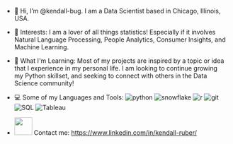 - 👋 Hi, I’m @kendall-bug. I am a Data Scientist based in Chicago, Illinois, USA.
- 👀 Interests: I am a lover of all things statistics! Especially if it involves Natural Language Processing, People Analytics, Consumer Insights, and Machine Learning. 
- 🌱 What I'm Learning: Most of my projects are inspired by a topic or idea that I experience in my personal life. I am looking to continue growing my Python skillset, and seeking to connect with others in the Data Science community!
- 💻 Some of my Languages and Tools:
![python](https://img.shields.io/badge/Python-000000?style=for-the-badge&logo=Pythonb&logoColor=green)
![snowflake](https://img.shields.io/badge/Snowflake-000000?style=for-the-badge&logo=Snowflake&logoColor=blue)
![r](https://img.shields.io/badge/R-000000?style=for-the-badge&logo=R&logoColor=white)
![git](https://img.shields.io/badge/Git-000000?style=for-the-badge&logo=Git&logoColor=white)
![SQL](https://img.shields.io/badge/SQL-000000?style=for-the-badge&logo=SQL&logoColor=blue)
![Tableau](https://img.shields.io/badge/Tableau-000000?style=for-the-badge&logo=Tableau&logoColor=purple)

- <a href="https://www.linkedin.com/in/colinbut/"><img src="https://www.vectorlogo.zone/logos/linkedin/linkedin-icon.svg" width="40" height="40"/></a>
Contact me: https://www.linkedin.com/in/kendall-ruber/

<!---
kendall-bug/kendall-bug is a ✨ special ✨ repository because its `README.md` (this file) appears on your GitHub profile.
You can click the Preview link to take a look at your changes.
--->
